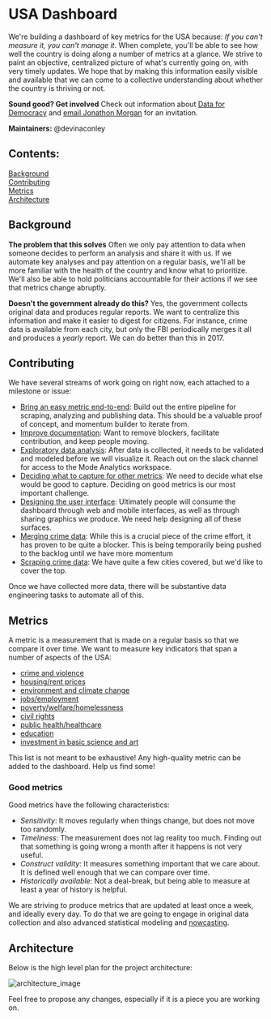 # USA Dashboard

We're building a dashboard of key metrics for the USA because: *If you can't measure it, you can't manage it*.  When complete, you'll be able to see how well the country is doing along a number of metrics at a glance.  We strive to paint an objective, centralized picture of what's currently going on, with very timely updates.  We hope that by making this information easily visible and available that we can come to a collective understanding about whether the country is thriving or not.

**Sound good? Get involved** Check out information about [Data for Democracy](https://medium.com/data-for-democracy) and [email Jonathon Morgan](mailto:jonathon@datafordemocracy.org) for an invitation.

**Maintainers:** @devinaconley

Contents:
---
[Background](#background)  
[Contributing](#contributing)  
[Metrics](#metrics)  
[Architecture](#architecture)  

Background
---
**The problem that this solves** Often we only pay attention to data when someone decides to perform an analysis and share it with us.  If we automate key analyses and pay attention on a regular basis, we'll all be more familiar with the health of the country and know what to prioritize.  We'll also be able to hold politicians accountable for their actions if we see that metrics change abruptly.

**Doesn't the government already do this?** Yes, the government collects original data and produces regular reports.  We want to centralize this information and make it easier to digest for citizens.  For instance, crime data is available from each city, but only the FBI periodically merges it all and produces a *yearly* report.  We can do better than this in 2017.

Contributing
---
We have several streams of work going on right now, each attached to a milestone or issue:

- [Bring an easy metric end-to-end](https://github.com/Data4Democracy/usa-dashboard/milestone/5): Build out the entire pipeline for scraping, analyzing and publishing data. This should be a valuable proof of concept, and momentum builder to iterate from.
- [Improve documentation](https://github.com/Data4Democracy/usa-dashboard/issues/78): Want to remove blockers, facilitate contribution, and keep people moving.
- [Exploratory data analysis](https://github.com/Data4Democracy/usa-dashboard/milestone/4): After data is collected, it needs to be validated and modeled before we will visualize it. Reach out on the slack channel for access to the Mode Analytics workspace.
- [Deciding what to capture for other metrics](https://github.com/Data4Democracy/usa-dashboard/milestone/2): We need to decide what else would be good to capture.  Deciding on good metrics is our most important challenge.
- [Designing the user interface](https://github.com/Data4Democracy/usa-dashboard/milestone/3): Ultimately people will consume the dashboard through web and mobile interfaces, as well as through sharing graphics we produce.  We need help designing all of these surfaces.
- [Merging crime data](https://github.com/Data4Democracy/usa-dashboard/issues/32): While this is a crucial piece of the crime effort, it has proven to be quite a blocker. This is being temporarily being pushed to the backlog until we have more momentum
- [Scraping crime data](https://github.com/Data4Democracy/usa-dashboard/milestone/1): We have quite a few cities covered, but we'd like to cover the top.

Once we have collected more data, there will be substantive data engineering tasks to automate all of this.

Metrics
---
A metric is a measurement that is made on a regular basis so that we compare it over time.  We want to measure key indicators that span a number of aspects of the USA:

- [crime and violence](https://github.com/Data4Democracy/usa-dashboard/milestone/1)
- [housing/rent prices](https://github.com/Data4Democracy/usa-dashboard/issues/22)
- [environment and climate change](https://github.com/Data4Democracy/usa-dashboard/issues/23)
- [jobs/employment](https://github.com/Data4Democracy/usa-dashboard/issues/21)
- [poverty/welfare/homelessness](https://github.com/Data4Democracy/usa-dashboard/issues/24)
- [civil rights](https://github.com/Data4Democracy/usa-dashboard/issues/25)
- [public health/healthcare](https://github.com/Data4Democracy/usa-dashboard/issues/26)
- [education](https://github.com/Data4Democracy/usa-dashboard/issues/20)
- [investment in basic science and art](https://github.com/Data4Democracy/usa-dashboard/issues/20)

This list is not meant to be exhaustive!  Any high-quality metric can be added to the dashboard.  Help us find some!

### Good metrics

Good metrics have the following characteristics:

- *Sensitivity*: It moves regularly when things change, but does not move too randomly.
- *Timeliness*: The measurement does not lag reality too much.  Finding out that something is going wrong a month after it happens is not very useful.
- *Construct validity*: It measures something important that we care about.  It is defined well enough that we can compare over time.
- *Historically available*: Not a deal-break, but being able to measure at least a year of history is helpful.

We are striving to produce metrics that are updated at least once a week, and ideally every day.  To do that we are going to engage in original data collection and also advanced statistical modeling and [nowcasting](https://en.wikipedia.org/wiki/Nowcasting_(economics)).

Architecture
---
Below is the high level plan for the project architecture: 

![architecture_image](https://raw.githubusercontent.com/Data4Democracy/usa-dashboard/master/doc/usa-dashboard.png)

Feel free to propose any changes, especially if it is a piece you are working on.
